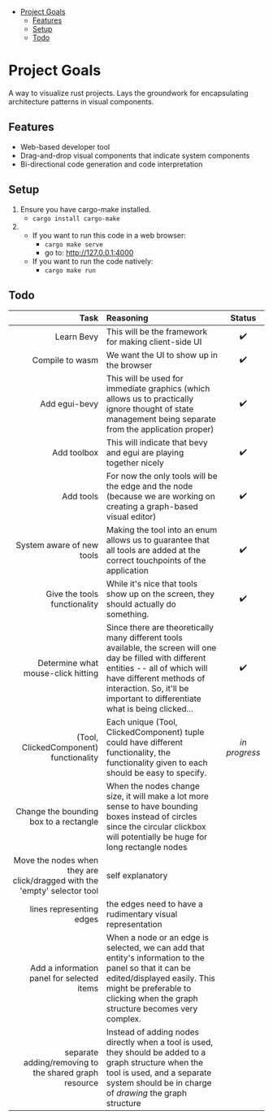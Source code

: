 - [Project Goals](#project-goals)
  - [Features](#features)
  - [Setup](#setup)
  - [Todo](#todo)


# Project Goals
A way to visualize rust projects. Lays the groundwork for encapsulating architecture patterns in visual components.

## Features
* Web-based developer tool 
* Drag-and-drop visual components that indicate system components
* Bi-directional code generation and code interpretation 

## Setup
1. Ensure you have cargo-make installed. 
    * `cargo install cargo-make`
2.
    * If you want to run this code in a web browser:
        * `cargo make serve`
        * go to: http://127.0.0.1:4000
    * If you want to run the code natively:
        * `cargo make run`

## Todo
|  Task  |  Reasoning  |  Status  |
| -----: |  :--------  | :-----:  |
| Learn Bevy | This will be the framework for making client-side UI | :heavy_check_mark: |
| Compile to wasm | We want the UI to show up in the browser | :heavy_check_mark: |
| Add egui-bevy | This will be used for immediate graphics (which allows us to practically ignore thought of state management being separate from the application proper) | :heavy_check_mark: |
| Add toolbox | This will indicate that bevy and egui are playing together nicely | :heavy_check_mark: |
| Add tools | For now the only tools will be the edge and the node (because we are working on creating a graph-based visual editor) | :heavy_check_mark: |
| System aware of new tools | Making the tool into an enum allows us to guarantee that all tools are added at the correct touchpoints of the application | :heavy_check_mark: |
| Give the tools functionality | While it's nice that tools show up on the screen, they should actually do something. | :heavy_check_mark: |
| Determine what mouse-click hitting | Since there are theoretically many different tools available, the screen will one day be filled with different entities -- all of which will have different methods of interaction. So, it'll be important to differentiate what is being clicked... | :heavy_check_mark: |
| (Tool, ClickedComponent) functionality |  Each unique (Tool, ClickedComponent) tuple could have different functionality, the functionality given to each should be easy to specify. | *in progress* | 
| Change the bounding box to a rectangle |  When the nodes change size, it will make a lot more sense to have bounding boxes instead of circles since the circular clickbox will potentially be huge for long rectangle nodes |    |
| Move the nodes when they are click/dragged with the 'empty' selector tool |   self explanatory |    |
| lines representing edges | the edges need to have a rudimentary visual representation |    |
| Add a information panel for selected items | When a node or an edge is selected, we can add that entity's information to the panel so that it can be edited/displayed easily. This might be preferable to clicking when the graph structure becomes very complex. |   |
| separate adding/removing to the shared graph resource | Instead of adding nodes directly when a tool is used, they should be added to a graph structure when the tool is used, and a separate system should be in charge of *drawing* the graph structure |   |